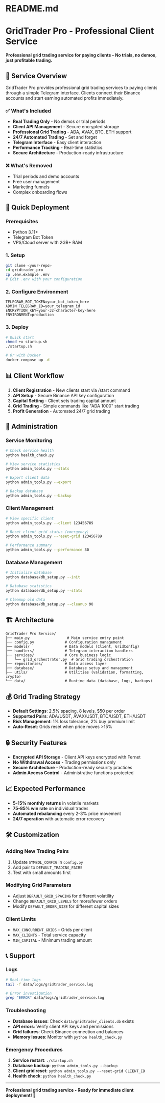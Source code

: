 # README.md
# GridTrader Pro - Professional Client Service

**Professional grid trading service for paying clients - No trials, no demos, just profitable trading.**

## 🎯 Service Overview

GridTrader Pro provides professional grid trading services to paying clients through a simple Telegram interface. Clients connect their Binance accounts and start earning automated profits immediately.

### ✅ What's Included
- **Real Trading Only** - No demos or trial periods
- **Client API Management** - Secure encrypted storage
- **Professional Grid Trading** - ADA, AVAX, BTC, ETH support
- **24/7 Automated Trading** - Set and forget
- **Telegram Interface** - Easy client interaction
- **Performance Tracking** - Real-time statistics
- **Secure Architecture** - Production-ready infrastructure

### ❌ What's Removed
- Trial periods and demo accounts
- Free user management
- Marketing funnels
- Complex onboarding flows

## 🚀 Quick Deployment

### Prerequisites
- Python 3.11+
- Telegram Bot Token
- VPS/Cloud server with 2GB+ RAM

### 1. Setup
```bash
git clone <your-repo>
cd gridtrader-pro
cp .env.example .env
# Edit .env with your configuration
```

### 2. Configure Environment
```env
TELEGRAM_BOT_TOKEN=your_bot_token_here
ADMIN_TELEGRAM_ID=your_telegram_id
ENCRYPTION_KEY=your-32-character-key-here
ENVIRONMENT=production
```

### 3. Deploy
```bash
# Quick start
chmod +x startup.sh
./startup.sh

# Or with Docker
docker-compose up -d
```

## 📊 Client Workflow

1. **Client Registration** - New clients start via /start command
2. **API Setup** - Secure Binance API key configuration
3. **Capital Setting** - Client sets trading capital amount  
4. **Grid Trading** - Simple commands like "ADA 1000" start trading
5. **Profit Generation** - Automated 24/7 grid trading

## 🔧 Administration

### Service Monitoring
```bash
# Check service health
python health_check.py

# View service statistics
python admin_tools.py --stats

# Export client data
python admin_tools.py --export

# Backup database
python admin_tools.py --backup
```

### Client Management
```bash
# View specific client
python admin_tools.py --client 123456789

# Reset client grid status (emergency)
python admin_tools.py --reset-grid 123456789

# Performance summary
python admin_tools.py --performance 30
```

### Database Management
```bash
# Initialize database
python database/db_setup.py --init

# Database statistics
python database/db_setup.py --stats

# Cleanup old data
python database/db_setup.py --cleanup 90
```

## 🏗️ Architecture

```
GridTrader Pro Service/
├── main.py                 # Main service entry point
├── config.py              # Configuration management
├── models/                # Data models (Client, GridConfig)
├── handlers/              # Telegram interaction handlers
├── services/              # Core business logic
│   └── grid_orchestrator.py  # Grid trading orchestration
├── repositories/          # Data access layer
├── database/              # Database setup and management
├── utils/                 # Utilities (validation, formatting, crypto)
└── data/                  # Runtime data (database, logs, backups)
```

## 💰 Grid Trading Strategy

- **Default Settings**: 2.5% spacing, 8 levels, $50 per order
- **Supported Pairs**: ADA/USDT, AVAX/USDT, BTC/USDT, ETH/USDT
- **Risk Management**: 1% loss tolerance, 2% buy premium limit
- **Auto-Reset**: Grids reset when price moves >15%

## 🔒 Security Features

- **Encrypted API Storage** - Client API keys encrypted with Fernet
- **No Withdrawal Access** - Trading permissions only
- **Secure Architecture** - Production-ready security practices
- **Admin Access Control** - Administrative functions protected

## 📈 Expected Performance

- **5-15% monthly returns** in volatile markets
- **75-85% win rate** on individual trades  
- **Automated rebalancing** every 2-3% price movement
- **24/7 operation** with automatic error recovery

## 🛠️ Customization

### Adding New Trading Pairs
1. Update `SYMBOL_CONFIG` in `config.py`
2. Add pair to `DEFAULT_TRADING_PAIRS`
3. Test with small amounts first

### Modifying Grid Parameters
- Adjust `DEFAULT_GRID_SPACING` for different volatility
- Change `DEFAULT_GRID_LEVELS` for more/fewer orders
- Modify `DEFAULT_ORDER_SIZE` for different capital sizes

### Client Limits
- `MAX_CONCURRENT_GRIDS` - Grids per client
- `MAX_CLIENTS` - Total service capacity
- `MIN_CAPITAL` - Minimum trading amount

## 📞 Support

### Logs
```bash
# Real-time logs
tail -f data/logs/gridtrader_service.log

# Error investigation
grep "ERROR" data/logs/gridtrader_service.log
```

### Troubleshooting
- **Database issues**: Check `data/gridtrader_clients.db` exists
- **API errors**: Verify client API keys and permissions
- **Grid failures**: Check Binance connection and balances
- **Memory issues**: Monitor with `python health_check.py`

### Emergency Procedures
1. **Service restart**: `./startup.sh`
2. **Database backup**: `python admin_tools.py --backup`
3. **Client grid reset**: `python admin_tools.py --reset-grid CLIENT_ID`
4. **Health check**: `python health_check.py`

---

**Professional grid trading service - Ready for immediate client deployment! 🚀**